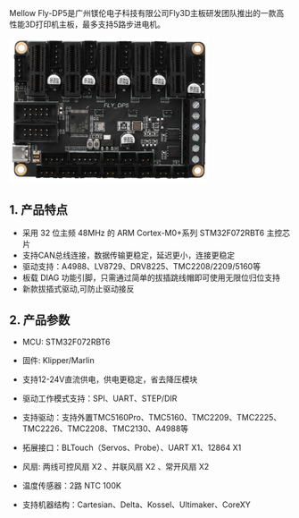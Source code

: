Mellow Fly-DP5是广州镁伦电子科技有限公司Fly3D主板研发团队推出的一款高性能3D打印机主板，最多支持5路步进电机。



<img src="../../images/boards/fly_dP5/dp5.png" alt="D5" style="zoom: 35%;" />

## **1. 产品特点**

* 采用 32 位主频 48MHz 的 ARM Cortex-M0+系列 STM32F072RBT6 主控芯片
* 支持CAN总线连接，数据传输更稳定，延迟更小，连接更稳定
* 驱动支持：A4988、LV8729、DRV8225、TMC2208/2209/5160等
* 板载 DIAG 功能引脚，只需通过简单的拔插跳线帽即可使用无限位归位支持
* 新款拔插式驱动,可防止驱动接反



## 2. 产品参数

* MCU: STM32F072RBT6

* 固件:  Klipper/Marlin

* 支持12-24V直流供电，供电更稳定，省去降压模块

* 驱动工作模式支持：SPI、UART、STEP/DIR

* 支持驱动：支持外置TMC5160Pro、TMC5160、TMC2209、TMC2225、TMC2226、TMC2208、TMC2130、A4988等

* 拓展接口：BLTouch（Servos、Probe）、UART X1、12864 X1

* 风扇: 两线可控风扇 X2 、并联风扇 X2 、常开风扇 X2

* 温度传感器：2路 NTC 100K

* 支持机器结构：Cartesian、Delta、Kossel、Ultimaker、CoreXY
